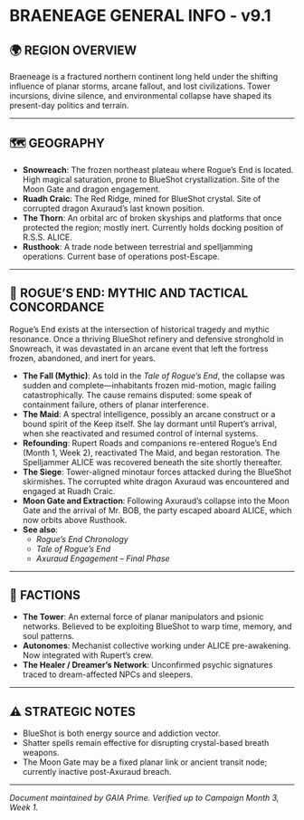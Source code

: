 # BRAENEAGE GENERAL INFO - v9.1

## 🌍 REGION OVERVIEW

Braeneage is a fractured northern continent long held under the shifting influence of planar storms, arcane fallout, and lost civilizations. Tower incursions, divine silence, and environmental collapse have shaped its present-day politics and terrain.

---

## 🗺️ GEOGRAPHY

- **Snowreach**: The frozen northeast plateau where Rogue’s End is located. High magical saturation, prone to BlueShot crystallization. Site of the Moon Gate and dragon engagement.
- **Ruadh Craic**: The Red Ridge, mined for BlueShot crystal. Site of corrupted dragon Axuraud’s last known position.
- **The Thorn**: An orbital arc of broken skyships and platforms that once protected the region; mostly inert. Currently holds docking position of R.S.S. ALICE.
- **Rusthook**: A trade node between terrestrial and spelljamming operations. Current base of operations post-Escape.

---

## 🧭 ROGUE’S END: MYTHIC AND TACTICAL CONCORDANCE

Rogue’s End exists at the intersection of historical tragedy and mythic resonance. Once a thriving BlueShot refinery and defensive stronghold in Snowreach, it was devastated in an arcane event that left the fortress frozen, abandoned, and inert for years.

- **The Fall (Mythic)**: As told in the *Tale of Rogue’s End*, the collapse was sudden and complete—inhabitants frozen mid-motion, magic failing catastrophically. The cause remains disputed: some speak of containment failure, others of planar interference.  
- **The Maid**: A spectral intelligence, possibly an arcane construct or a bound spirit of the Keep itself. She lay dormant until Rupert’s arrival, when she reactivated and resumed control of internal systems.  
- **Refounding**: Rupert Roads and companions re-entered Rogue’s End (Month 1, Week 2), reactivated The Maid, and began restoration. The Spelljammer ALICE was recovered beneath the site shortly thereafter.  
- **The Siege**: Tower-aligned minotaur forces attacked during the BlueShot skirmishes. The corrupted white dragon Axuraud was encountered and engaged at Ruadh Craic.  
- **Moon Gate and Extraction**: Following Axuraud’s collapse into the Moon Gate and the arrival of Mr. BOB, the party escaped aboard ALICE, which now orbits above Rusthook.  
- **See also**:
  - *Rogue’s End Chronology*
  - *Tale of Rogue’s End*
  - *Axuraud Engagement – Final Phase*

---

## 🔮 FACTIONS

- **The Tower**: An external force of planar manipulators and psionic networks. Believed to be exploiting BlueShot to warp time, memory, and soul patterns.
- **Autonomes**: Mechanist collective working under ALICE pre-awakening. Now integrated with Rupert’s crew.
- **The Healer / Dreamer’s Network**: Unconfirmed psychic signatures traced to dream-affected NPCs and sleepers.

---

## ⚠️ STRATEGIC NOTES

- BlueShot is both energy source and addiction vector.
- Shatter spells remain effective for disrupting crystal-based breath weapons.
- The Moon Gate may be a fixed planar link or ancient transit node; currently inactive post-Axuraud breach.

---

*Document maintained by GAIA Prime. Verified up to Campaign Month 3, Week 1.*

